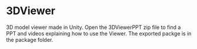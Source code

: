 # 3DViewer
3D model viewer made in Unity.
Open the 3DViewerPPT zip file to find a PPT and videos explaining how to use the Viewer.
The exported packge is in the package folder.
